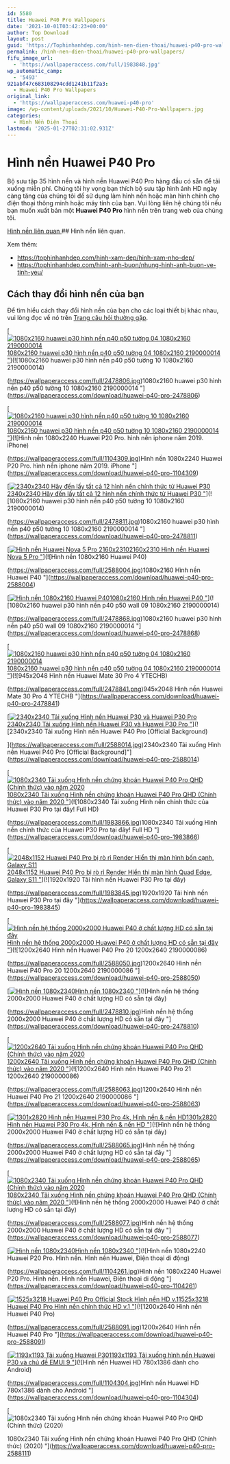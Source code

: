 ```yaml
---
id: 5580
title: Huawei P40 Pro Wallpapers
date: '2021-10-01T03:42:23+00:00'
author: Top Download
layout: post
guid: 'https://Tophinhanhdep.com/hinh-nen-dien-thoai/huawei-p40-pro-wallpapers/'
permalink: /hinh-nen-dien-thoai/huawei-p40-pro-wallpapers/
fifu_image_url:
  - 'https://wallpaperaccess.com/full/1983848.jpg'
wp_automatic_camp:
  - '5493'
921abf47c683108294cdd1241b11f2a3:
  - Huawei P40 Pro Wallpapers
original_link:
  - 'https://wallpaperaccess.com/huawei-p40-pro'
image: /wp-content/uploads/2021/10/Huawei-P40-Pro-Wallpapers.jpg
categories:
  - Hình Nền Điện Thoại
lastmod: '2025-01-27T02:31:02.931Z'
---
```

# Hình nền Huawei P40 Pro

Bộ sưu tập 35 hình nền và hình nền Huawei P40 Pro hàng đầu có sẵn để tải xuống miễn phí. Chúng tôi hy vọng bạn thích bộ sưu tập hình ảnh HD ngày càng tăng của chúng tôi để sử dụng làm hình nền hoặc màn hình chính cho điện thoại thông minh hoặc máy tính của bạn. Vui lòng liên hệ chúng tôi nếu bạn muốn xuất bản một **Huawei P40 Pro** hình nền trên trang web của chúng tôi.

[Hình nền liên quan ](#related) ## Hình nền liên quan.

   
 Xem thêm:

   
- <https://tophinhanhdep.com/hinh-xam-dep/hinh-xam-nho-dep/>
- <https://tophinhanhdep.com/hinh-anh-buon/nhung-hinh-anh-buon-ve-tinh-yeu/>

## Cách thay đổi hình nền của bạn

Để tìm hiểu cách thay đổi hình nền của bạn cho các loại thiết bị khác nhau, vui lòng đọc về nó trên [Trang câu hỏi thường gặp](https://tophinhanhdep.com/faq/).

  
[[![1080x2160 huawei p30 hình nền p40 p50 tường 04 1080x2160 2190000014](https://wallpaperaccess.com/full/1983848.jpg)1080x2160 huawei p30 hình nền p40 p50 tường 04 1080x2160 2190000014 "](https://wallpaperaccess.com/download/huawei-p40-pro-1983848)](![1080x2160 huawei p30 hình nền p40 p50 tường 10 1080x2160 2190000014)

(https://wallpaperaccess.com/full/2478806.jpg)1080x2160 huawei p30 hình nền p40 p50 tường 10 1080x2160 2190000014 "](https://wallpaperaccess.com/download/huawei-p40-pro-2478806)

[[![1080x2160 huawei p30 hình nền p40 p50 tường 10 1080x2160 2190000014](https://wallpaperaccess.com/full/1983918.jpg)1080x2160 huawei p30 hình nền p40 p50 tường 10 1080x2160 2190000014 "](https://wallpaperaccess.com/download/huawei-p40-pro-1983918)](![Hình nền 1080x2240 Huawei P20 Pro.  hình nền iphone năm 2019. iPhone)

(https://wallpaperaccess.com/full/1104309.jpg)Hình nền 1080x2240 Huawei P20 Pro. hình nền iphone năm 2019. iPhone "](https://wallpaperaccess.com/download/huawei-p40-pro-1104309)

[[![2340x2340 Hãy đến lấy tất cả 12 hình nền chính thức từ Huawei P30](https://wallpaperaccess.com/full/1104305.jpg)2340x2340 Hãy đến lấy tất cả 12 hình nền chính thức từ Huawei P30 "](https://wallpaperaccess.com/download/huawei-p40-pro-1104305)](![1080x2160 huawei p30 hình nền p40 p50 tường 10 1080x2160 2190000014)

(https://wallpaperaccess.com/full/2478811.jpg)1080x2160 huawei p30 hình nền p40 p50 tường 10 1080x2160 2190000014 "](https://wallpaperaccess.com/download/huawei-p40-pro-2478811)

[[![Hình nền Huawei Nova 5 Pro 2160x2310](https://wallpaperaccess.com/full/1104260.jpg)2160x2310 Hình nền Huawei Nova 5 Pro "](https://wallpaperaccess.com/download/huawei-p40-pro-1104260)](![Hình nền 1080x2160 Huawei P40)

(https://wallpaperaccess.com/full/2588004.jpg)1080x2160 Hình nền Huawei P40 "](https://wallpaperaccess.com/download/huawei-p40-pro-2588004)

[[![Hình nền 1080x2160 Huawei P40](https://wallpaperaccess.com/full/2588006.jpg)1080x2160 Hình nền Huawei P40 "](https://wallpaperaccess.com/download/huawei-p40-pro-2588006)](![1080x2160 huawei p30 hình nền p40 p50 wall 09 1080x2160 2190000014)

(https://wallpaperaccess.com/full/2478868.jpg)1080x2160 huawei p30 hình nền p40 p50 wall 09 1080x2160 2190000014 "](https://wallpaperaccess.com/download/huawei-p40-pro-2478868)

[[![1080x2160 huawei p30 hình nền p40 p50 tường 04 1080x2160 2190000014](https://wallpaperaccess.com/full/1983948.jpg)1080x2160 huawei p30 hình nền p40 p50 tường 04 1080x2160 2190000014 "](https://wallpaperaccess.com/download/huawei-p40-pro-1983948)](![945x2048 Hình nền Huawei Mate 30 Pro 4 YTECHB)

(https://wallpaperaccess.com/full/2478841.png)945x2048 Hình nền Huawei Mate 30 Pro 4 YTECHB "](https://wallpaperaccess.com/download/huawei-p40-pro-2478841)

[[![2340x2340 Tải xuống Hình nền Huawei P30 và Huawei P30 Pro](https://wallpaperaccess.com/full/1894179.jpg)2340x2340 Tải xuống Hình nền Huawei P30 và Huawei P30 Pro "](https://wallpaperaccess.com/download/huawei-p40-pro-1894179)](![2340x2340 Tải xuống Hình nền Huawei P40 Pro [Official Background)

](https://wallpaperaccess.com/full/2588014.jpg)2340x2340 Tải xuống Hình nền Huawei P40 Pro \[Official Background\]"](https://wallpaperaccess.com/download/huawei-p40-pro-2588014)

[[![1080x2340 Tải xuống Hình nền chứng khoán Huawei P40 Pro QHD (Chính thức) vào năm 2020](https://wallpaperaccess.com/full/2478859.png)1080x2340 Tải xuống Hình nền chứng khoán Huawei P40 Pro QHD (Chính thức) vào năm 2020 "](https://wallpaperaccess.com/download/huawei-p40-pro-2478859)](![1080x2340 Tải xuống Hình nền chính thức của Huawei P30 Pro tại đây!  Full HD)

(https://wallpaperaccess.com/full/1983866.jpg)1080x2340 Tải xuống Hình nền chính thức của Huawei P30 Pro tại đây! Full HD "](https://wallpaperaccess.com/download/huawei-p40-pro-1983866)

[[![2048x1152 Huawei P40 Pro bị rò rỉ Render Hiển thị màn hình bốn cạnh, Galaxy S11](https://wallpaperaccess.com/full/2588033.jpg)2048x1152 Huawei P40 Pro bị rò rỉ Render Hiển thị màn hình Quad Edge, Galaxy S11 "](https://wallpaperaccess.com/download/huawei-p40-pro-2588033)](![1920x1920 Tải hình nền Huawei P30 Pro tại đây)

(https://wallpaperaccess.com/full/1983845.jpg)1920x1920 Tải hình nền Huawei P30 Pro tại đây "](https://wallpaperaccess.com/download/huawei-p40-pro-1983845)

[[![Hình nền hệ thống 2000x2000 Huawei P40 ở chất lượng HD có sẵn tại đây](https://wallpaperaccess.com/full/2588043.jpg)Hình nền hệ thống 2000x2000 Huawei P40 ở chất lượng HD có sẵn tại đây "](https://wallpaperaccess.com/download/huawei-p40-pro-2588043)](![1200x2640 Hình nền Huawei P40 Pro 20 1200x2640 2190000086)

(https://wallpaperaccess.com/full/2588050.jpg)1200x2640 Hình nền Huawei P40 Pro 20 1200x2640 2190000086 "](https://wallpaperaccess.com/download/huawei-p40-pro-2588050)

[[![Hình nền 1080x2340](https://wallpaperaccess.com/full/2588056.png)Hình nền 1080x2340 "](https://wallpaperaccess.com/download/huawei-p40-pro-2588056)](![Hình nền hệ thống 2000x2000 Huawei P40 ở chất lượng HD có sẵn tại đây)

(https://wallpaperaccess.com/full/2478810.jpg)Hình nền hệ thống 2000x2000 Huawei P40 ở chất lượng HD có sẵn tại đây "](https://wallpaperaccess.com/download/huawei-p40-pro-2478810)

[[![1200x2640 Tải xuống Hình nền chứng khoán Huawei P40 Pro QHD (Chính thức) vào năm 2020](https://wallpaperaccess.com/full/2588061.jpg)1200x2640 Tải xuống Hình nền chứng khoán Huawei P40 Pro QHD (Chính thức) vào năm 2020 "](https://wallpaperaccess.com/download/huawei-p40-pro-2588061)](![1200x2640 Hình nền Huawei P40 Pro 21 1200x2640 2190000086)

(https://wallpaperaccess.com/full/2588063.jpg)1200x2640 Hình nền Huawei P40 Pro 21 1200x2640 2190000086 "](https://wallpaperaccess.com/download/huawei-p40-pro-2588063)

[[![1301x2820 Hình nền Huawei P30 Pro 4k, Hình nền & nền HD](https://wallpaperaccess.com/full/1983858.jpg)1301x2820 Hình nền Huawei P30 Pro 4k, Hình nền &amp; nền HD "](https://wallpaperaccess.com/download/huawei-p40-pro-1983858)](![Hình nền hệ thống 2000x2000 Huawei P40 ở chất lượng HD có sẵn tại đây)

(https://wallpaperaccess.com/full/2588065.jpg)Hình nền hệ thống 2000x2000 Huawei P40 ở chất lượng HD có sẵn tại đây "](https://wallpaperaccess.com/download/huawei-p40-pro-2588065)

[[![1080x2340 Tải xuống Hình nền chứng khoán Huawei P40 Pro QHD (Chính thức) vào năm 2020](https://wallpaperaccess.com/full/2588073.png)1080x2340 Tải xuống Hình nền chứng khoán Huawei P40 Pro QHD (Chính thức) vào năm 2020 "](https://wallpaperaccess.com/download/huawei-p40-pro-2588073)](![Hình nền hệ thống 2000x2000 Huawei P40 ở chất lượng HD có sẵn tại đây)

(https://wallpaperaccess.com/full/2588077.jpg)Hình nền hệ thống 2000x2000 Huawei P40 ở chất lượng HD có sẵn tại đây "](https://wallpaperaccess.com/download/huawei-p40-pro-2588077)

[[![Hình nền 1080x2340](https://wallpaperaccess.com/full/2588085.png)Hình nền 1080x2340 "](https://wallpaperaccess.com/download/huawei-p40-pro-2588085)](![Hình nền 1080x2240 Huawei P20 Pro.  Hình nền.  Hình nền Huawei, Điện thoại di động)

(https://wallpaperaccess.com/full/1104261.jpg)Hình nền 1080x2240 Huawei P20 Pro. Hình nền. Hình nền Huawei, Điện thoại di động "](https://wallpaperaccess.com/download/huawei-p40-pro-1104261)

[[![1525x3218 Huawei P40 Pro Official Stock Hình nền HD v.1](https://wallpaperaccess.com/full/2588087.png)1525x3218 Huawei P40 Pro Hình nền chính thức HD v.1 "](https://wallpaperaccess.com/download/huawei-p40-pro-2588087)](![1200x2640 Hình nền Huawei P40 Pro)

(https://wallpaperaccess.com/full/2588091.jpg)1200x2640 Hình nền Huawei P40 Pro "](https://wallpaperaccess.com/download/huawei-p40-pro-2588091)

[[![1193x1193 Tải xuống Huawei P30](https://wallpaperaccess.com/full/2588098.jpg)1193x1193 Tải xuống hình nền Huawei P30 và chủ đề EMUI 9 "](https://wallpaperaccess.com/download/huawei-p40-pro-2588098)](![Hình nền Huawei HD 780x1386 dành cho Android)

(https://wallpaperaccess.com/full/1104304.jpg)Hình nền Huawei HD 780x1386 dành cho Android "](https://wallpaperaccess.com/download/huawei-p40-pro-1104304)

[![1080x2340 Tải xuống Hình nền chứng khoán Huawei P40 Pro QHD (Chính thức) (2020)](https://wallpaperaccess.com/full/2588111.png)

1080x2340 Tải xuống Hình nền chứng khoán Huawei P40 Pro QHD (Chính thức) (2020) "](https://wallpaperaccess.com/download/huawei-p40-pro-2588111)
